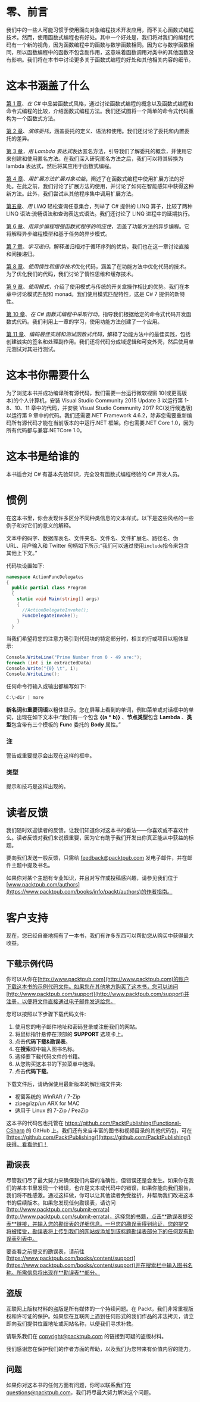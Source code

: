 # 零、前言

我们中的一些人可能习惯于使用面向对象编程技术开发应用，而不关心函数式编程技术。然而，使用函数式编程也有好处。其中一个好处是，我们将对我们的编程代码有一个新的视角，因为函数编程中的函数与数学函数相同。因为它与数学函数相同，所以函数编程中的函数不包含副作用，这意味着函数调用对类中的其他函数没有影响。我们将在本书中讨论更多关于函数式编程的好处和其他相关内容的细节。

# 这本书涵盖了什么

[第 1 章](01.html "Chapter 1. Tasting Functional Style in C#")、*在 C#* 中品尝函数式风格，通过讨论函数式编程的概念以及函数式编程和命令式编程的比较，介绍函数式编程方法。我们还试图将一个简单的命令式代码重构为一个函数式方法。

[第 2 章](02.html "Chapter 2. Walkthrough Delegates")、*演练委托*，涵盖委托的定义、语法和使用。我们还讨论了委托和内置委托的差异。

[第 3 章](03.html "Chapter 3. Expressing Anonymous Methods with Lambda Expressions")，*用 Lambda 表达式*表达匿名方法，引导我们了解委托的概念，并使用它来创建和使用匿名方法。在我们深入研究匿名方法之后，我们可以将其转换为 lambda 表达式，然后将其应用于函数式编程。

[第 4 章](04.html "Chapter 4. Extending Object Functionality with Extension Methods")、*用扩展方法扩展对象功能*，阐述了在函数式编程中使用扩展方法的好处。在此之前，我们讨论了扩展方法的使用，并讨论了如何在智能感知中获得这种新方法。此外，我们尝试从其他程序集中调用扩展方法。

[第五章](05.html "Chapter 5. Querying Any Collection Easily with LINQ")、*用 LINQ* 轻松查询任意集合，列举了 C# 提供的 LINQ 算子，比较了两种 LINQ 语法:流畅语法和查询表达式语法。我们还讨论了 LINQ 进程中的延期执行。

[第 6 章](06.html "Chapter 6. Enhancing the Responsiveness of the Functional Program with Asynchronous Programming")、*用异步编程增强函数式程序的响应性*，涵盖了功能方法的异步编程。它将解释异步编程模型和基于任务的异步模式。

[第 7 章](07.html "Chapter 7. Learning Recursion")、*学习递归*，解释递归相对于循环序列的优势。我们也在这一章讨论直接和间接递归。

[第 8 章](08.html "Chapter 8. Optimizing the Code using Laziness and Caching Techniques")、*使用惰性和缓存技术*优化代码，涵盖了在功能方法中优化代码的技术。为了优化我们的代码，我们讨论了惰性思维和缓存技术。

[第 9 章](09.html "Chapter 9. Working with Pattern")、*使用模式*，介绍了使用模式与传统的开关盒操作相比的优势。我们在本章中讨论模式匹配和 monad。我们使用模式匹配特性，这是 C# 7 提供的新特性。

[第 10 章](10.html "Chapter 10. Taking an Action in C# Functional Programming")、*在 C# 函数式编程中采取行动*，指导我们根据给定的命令式代码开发函数式代码。我们利用上一章的学习，使用功能方法创建了一个应用。

[第 11 章](11.html "Chapter 11. Coding Best Practice and Testing the Functional Code")、*编码最佳实践和测试函数式代码*，解释了功能方法中的最佳实践，包括创建诚实的签名和处理副作用。我们还将代码分成域逻辑和可变外壳，然后使用单元测试对其进行测试。

# 这本书你需要什么

为了浏览本书并成功编译所有源代码，我们需要一台运行微软视窗 10(或更高版本)的个人计算机，安装 Visual Studio Community 2015 Update 3 以运行第 1-8、10、11 章中的代码，并安装 Visual Studio Community 2017 RC(发行候选版)以运行第 9 章中的代码。我们还需要.NET Framework 4.6.2，除非您需要重新编码所有源代码才能在当前版本的中运行.NET 框架。你也需要.NET Core 1.0，因为所有代码都与兼容.NETCore 1.0。

# 这本书是给谁的

本书适合对 C# 有基本先验知识，完全没有函数式编程经验的 C# 开发人员。

# 惯例

在这本书里，你会发现许多区分不同种类信息的文本样式。以下是这些风格的一些例子和对它们的意义的解释。

文本中的码字、数据库表名、文件夹名、文件名、文件扩展名、路径名、伪 URL、用户输入和 Twitter 句柄如下所示:“我们可以通过使用`include`指令来包含其他上下文。”

代码块设置如下:

```cs
namespace ActionFuncDelegates
{
  public partial class Program
  {
    static void Main(string[] args)
    {
      //ActionDelegateInvoke();
      FuncDelegateInvoke();
    }
  } 

```

当我们希望将您的注意力吸引到代码块的特定部分时，相关的行或项目以粗体显示:

```cs
Console.WriteLine("Prime Number from 0 - 49 are:"); 
foreach (int i in extractedData)
Console.Write("{0} \t", i); 
Console.WriteLine();
```

任何命令行输入或输出都编写如下:

```cs
C:\>dir | more

```

**新名词**和**重要词语**以粗体显示。您在屏幕上看到的单词，例如菜单或对话框中的单词，出现在如下文本中:“我们有一个包含 **{(a * b)}** 、**节点类型**包含 **Lambda** 、**类型**包含带有三个模板的 **Func** 委托的 **Body** 属性。”

### 注

警告或重要提示会出现在这样的框中。

### 类型

提示和技巧是这样出现的。

# 读者反馈

我们随时欢迎读者的反馈。让我们知道你对这本书的看法——你喜欢或不喜欢什么。读者反馈对我们来说很重要，因为它有助于我们开发出你真正能从中获益的标题。

要向我们发送一般反馈，只需给 feedback@packtpub.com 发电子邮件，并在邮件主题中提及书名。

如果你对某个主题有专业知识，并且对写作或投稿感兴趣，请参见我们位于[www.packtpub.com/authors](https://www.packtpub.com/books/info/packt/authors)的作者指南。

# 客户支持

现在，您已经自豪地拥有了一本书，我们有许多东西可以帮助您从购买中获得最大收益。

## 下载示例代码

你可以从你在[http://www.packtpub.com](http://www.packtpub.com)的账户下载这本书的示例代码文件。如果您在其他地方购买了这本书，您可以访问[http://www.packtpub.com/support](http://www.packtpub.com/support)并注册，以便将文件直接通过电子邮件发送给您。

您可以按照以下步骤下载代码文件:

1.  使用您的电子邮件地址和密码登录或注册我们的网站。
2.  将鼠标指针悬停在顶部的 **SUPPORT** 选项卡上。
3.  点击**代码下载&勘误表**。
4.  在**搜索**框中输入图书名称。
5.  选择要下载代码文件的书籍。
6.  从您购买这本书的下拉菜单中选择。
7.  点击**代码下载**。

下载文件后，请确保使用最新版本的解压缩文件夹:

*   视窗系统的 WinRAR / 7-Zip
*   zipeg/izp/un ARX for MAC
*   适用于 Linux 的 7-Zip / PeaZip

这本书的代码包也托管在 https://github.com/PacktPublishing/Functional-CSharp 的 GitHub 上。我们还有来自丰富的图书和视频目录的其他代码包，可在[https://github.com/PacktPublishing/](https://github.com/PacktPublishing/)获得。看看他们！

## 勘误表

尽管我们尽了最大努力来确保我们内容的准确性，但错误还是会发生。如果你在我们的某本书里发现一个错误，也许是文本或代码中的错误，如果你能向我们报告，我们将不胜感激。通过这样做，你可以让其他读者免受挫折，并帮助我们改进这本书的后续版本。如果您发现任何勘误表，请访问[http://www.packtpub.com/submit-errata](http://www.packtpub.com/submit-errata)，选择您的书籍，点击**勘误表提交表**链接，并输入您的勘误表的详细信息。一旦您的勘误表得到验证，您的提交将被接受，勘误表将上传到我们的网站或添加到该标题勘误表部分下的任何现有勘误表列表中。

要查看之前提交的勘误表，请前往[https://www.packtpub.com/books/content/support](https://www.packtpub.com/books/content/support)并在搜索栏中输入图书名称。所需信息将出现在**勘误表**部分。

## 盗版

互联网上版权材料的盗版是所有媒体的一个持续问题。在 Packt，我们非常重视版权和许可证的保护。如果您在互联网上遇到任何形式的我们作品的非法拷贝，请立即向我们提供位置地址或网站名称，以便我们寻求补救。

请联系我们在 copyright@packtpub.com 的链接到可疑的盗版材料。

我们感谢您在保护我们的作者方面的帮助，以及我们为您带来有价值内容的能力。

## 问题

如果你对这本书的任何方面有问题，你可以联系我们在 questions@packtpub.com，我们将尽最大努力解决这个问题。